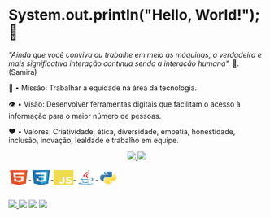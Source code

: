 # System.out.println("Hello, World!");👋

*"Ainda que você conviva ou trabalhe em meio às máquinas, a verdadeira e mais
 significativa interação continua sendo a interação humana".* 🤝. (Samira)

🎯 • Missão: Trabalhar a equidade na área da tecnologia.  
  
👁️ • Visão: Desenvolver ferramentas digitais que facilitam o acesso à informação 
para o maior número de pessoas.  
  
❤️ • Valores: Criatividade, ética, diversidade, empatia, honestidade, inclusão, inovação, lealdade e trabalho em equipe.


<div align="center">
  <a href="https://github.com/tisamira">
  <img height="180em" src="https://github-readme-stats.vercel.app/api?username=tisamira&show_icons=true&theme=algolia&include_all_commits=true&count_private=true"/>
  <img height="180em" src="https://github-readme-stats.vercel.app/api/top-langs/?username=tisamira&layout=compact&langs_count=7&theme=algolia"/>
</div>
<div style="display: inline_block"><br>
  
  <img align="center" alt="Samira-HTML" height="30" width="40" src="https://raw.githubusercontent.com/devicons/devicon/master/icons/html5/html5-original.svg">
  <img align="center" alt="Samira-CSS" height="30" width="40" src="https://raw.githubusercontent.com/devicons/devicon/master/icons/css3/css3-original.svg">
  <img align="center" alt="Samira-Js" height="30" width="40" src="https://raw.githubusercontent.com/devicons/devicon/master/icons/javascript/javascript-plain.svg">
 <img align="center" alt="Samira-Java" height="30" width="40" src="https://raw.githubusercontent.com/devicons/devicon/master/icons/java/java-original.svg">
   <img align="center" alt="Samira-Python" height="30" width="40" src="https://raw.githubusercontent.com/devicons/devicon/master/icons/python/python-original.svg">
</div>
  
  ##
 
<div> 
 <a href="https://samitechs.blogspot.com/" target="_blank"><img src="https://img.shields.io/badge/Blogger-FF5722?style=for-the-badge&logo=blogger&logoColor=white"</a>
  <a href="https://www.youtube.com/channel/UCGOopE0RSHSfiaV773jKilA" target="_blank"><img src="https://img.shields.io/badge/YouTube-FF0000?style=for-the-badge&logo=youtube&logoColor=white" target="_blank"></a>
  <a href = "mailto:tisamirasilva@gmail.com"><img src="https://img.shields.io/badge/-Gmail-%23333?style=for-the-badge&logo=gmail&logoColor=white" target="_blank"></a>
  <a href="https://www.linkedin.com/in/samirasilva" target="_blank"><img src="https://img.shields.io/badge/-LinkedIn-%230077B5?style=for-the-badge&logo=linkedin&logoColor=white" target="_blank"></a> 
</div>
